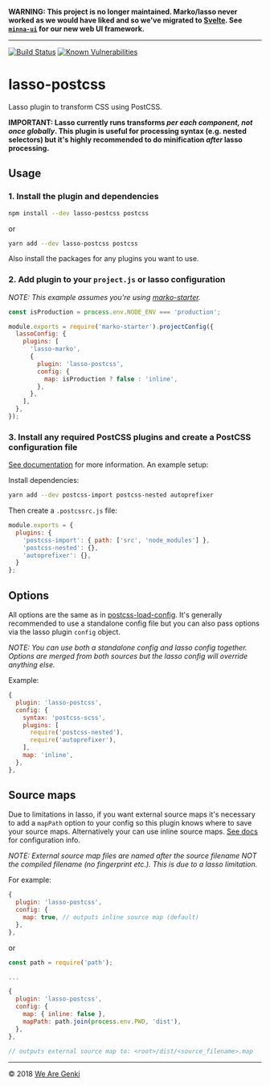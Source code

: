 <!-- markdownlint-disable first-line-h1 -->

**WARNING: This project is no longer maintained. Marko/lasso never worked as we would have liked and so we've migrated to [Svelte](https://svelte.technology). See [`minna-ui`](https://github.com/WeAreGenki/minna-ui) for our new web UI framework.**

-----

[![Build Status](https://travis-ci.org/WeAreGenki/lasso-postcss.svg?branch=master)](https://travis-ci.org/WeAreGenki/lasso-postcss)
[![Known Vulnerabilities](https://snyk.io/test/github/WeAreGenki/lasso-postcss/badge.svg)](https://snyk.io/test/github/WeAreGenki/lasso-postcss)

# lasso-postcss

Lasso plugin to transform CSS using PostCSS.

__IMPORTANT: Lasso currently runs transforms _per each component, not once globally_. This plugin is useful for processing syntax (e.g. nested selectors) but it's highly recommended to do minification _after_ lasso processing.__

## Usage

### 1. Install the plugin and dependencies

```bash
npm install --dev lasso-postcss postcss
```

or

```bash
yarn add --dev lasso-postcss postcss
```

Also install the packages for any plugins you want to use.

### 2. Add plugin to your `project.js` or lasso configuration

_NOTE: This example assumes you're using [marko-starter](https://github.com/marko-js/marko-starter)._

```javascript
const isProduction = process.env.NODE_ENV === 'production';

module.exports = require('marko-starter').projectConfig({
  lassoConfig: {
    plugins: [
      'lasso-marko',
      {
        plugin: 'lasso-postcss',
        config: {
          map: isProduction ? false : 'inline',
        },
      },
    ],
  },
});
```

### 3. Install any required PostCSS plugins and create a PostCSS configuration file

[See documentation](https://github.com/michael-ciniawsky/postcss-load-config#examples) for more information. An example setup:

Install dependencies:

```bash
yarn add --dev postcss-import postcss-nested autoprefixer
```

Then create a `.postcssrc.js` file:

```javascript
module.exports = {
  plugins: {
    'postcss-import': { path: ['src', 'node_modules'] },
    'postcss-nested': {},
    'autoprefixer': {},
  }
};
```

## Options

All options are the same as in [postcss-load-config](https://github.com/michael-ciniawsky/postcss-load-config#options). It's generally recommended to use a standalone config file but you can also pass options via the lasso plugin `config` object.

_NOTE: You can use both a standalone config and lasso config together. Options are merged from both sources but the lasso config will override anything else._

Example:

```javascript
{
  plugin: 'lasso-postcss',
  config: {
    syntax: 'postcss-scss',
    plugins: [
      require('postcss-nested'),
      require('autoprefixer'),
    ],
    map: 'inline',
  },
},
```

## Source maps

Due to limitations in lasso, if you want external source maps it's necessary to add a `mapPath` option to your config so this plugin knows where to save your source maps. Alternatively your can use inline source maps. [See docs](https://github.com/postcss/postcss/blob/master/docs/source-maps.md) for configuration info.

_NOTE: External source map files are named after the source filename NOT the compiled filename (no fingerprint etc.). This is due to a lasso limitation._

For example:

```javascript
{
  plugin: 'lasso-postcss',
  config: {
    map: true, // outputs inline source map (default)
  },
},
```

or

```javascript
const path = require('path');

...

{
  plugin: 'lasso-postcss',
  config: {
    map: { inline: false },
    mapPath: path.join(process.env.PWD, 'dist'),
  },
},

// outputs external source map to: <root>/dist/<source_filename>.map
```

-----

© 2018 [We Are Genki](https://wearegenki.com)
